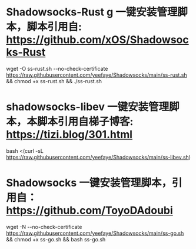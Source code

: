 # Shadowsocks-Rust g 一键安装管理脚本，脚本引用自:  https://github.com/xOS/Shadowsocks-Rust

wget -O ss-rust.sh --no-check-certificate https://raw.githubusercontent.com/yeefaye/Shadowsocks/main/ss-rust.sh && chmod +x ss-rust.sh && ./ss-rust.sh

# shadowsocks-libev 一键安装管理脚本，本脚本引用自梯子博客: https://tizi.blog/301.html

bash <(curl -sL https://raw.githubusercontent.com/yeefaye/Shadowsocks/main/ss-libev.sh) 

# Shadowsocks 一键安装管理脚本，引用自：https://github.com/ToyoDAdoubi
wget -N --no-check-certificate https://raw.githubusercontent.com/yeefaye/Shadowsocks/main/ss-go.sh && chmod +x ss-go.sh && bash ss-go.sh
